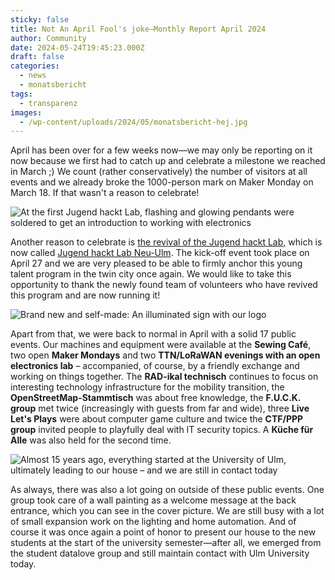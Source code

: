 ```yaml
---
sticky: false
title: Not An April Fool's joke—Monthly Report April 2024
author: Community
date: 2024-05-24T19:45:23.000Z
draft: false
categories:
  - news
  - monatsbericht
tags:
  - transparenz
images: 
  - /wp-content/uploads/2024/05/monatsbericht-hej.jpg
---
```


April has been over for a few weeks now—we may only be reporting on it now because we first had to catch up and celebrate a milestone we reached in March ;)
We count (rather conservatively) the number of visitors at all events and we already broke the 1000-person mark on Maker Monday on March 18. If that wasn't a reason to celebrate!

![At the first Jugend hackt Lab, flashing and glowing pendants were soldered to get an introduction to working with electronics](/wp-content/uploads/2024/05/monatsbericht-jhlab.jpg)

Another reason to celebrate is [the revival of the Jugend hackt Lab,](/das-jugend-hackt-lab-startet-wieder-nun-in-neu-ulm/) which is now called [Jugend hackt Lab Neu-Ulm](https://jugendhackt.org/lab/neu-ulm/).
The kick-off event took place on April 27 and we are very pleased to be able to firmly anchor this young talent program in the twin city once again.
We would like to take this opportunity to thank the newly found team of volunteers who have revived this program and are now running it!

![Brand new and self-made: An illuminated sign with our logo](/wp-content/uploads/2024/05/monatsbericht-schild.jpg)

Apart from that, we were back to normal in April with a solid 17 public events.
Our machines and equipment were available at the **Sewing Café**, two open **Maker Mondays** and two **TTN/LoRaWAN evenings with an open electronics lab** – accompanied, of course, by a friendly exchange and working on things together.
The **RAD-ikal technisch** continues to focus on interesting technology infrastructure for the mobility transition, the **OpenStreetMap-Stammtisch** was about free knowledge, the **F.U.C.K. group** met twice (increasingly with guests from far and wide), three **Live Let's Plays** were about computer game culture and twice the **CTF/PPP group** invited people to playfully deal with IT security topics.
A **Küche für Alle** was also held for the second time.

![Almost 15 years ago, everything started at the University of Ulm, ultimately leading to our house – and we are still in contact today](/wp-content/uploads/2024/05/monatsbericht-uniforum.jpg)

As always, there was also a lot going on outside of these public events.
One group took care of a wall painting as a welcome message at the back entrance, which you can see in the cover picture.
We are still busy with a lot of small expansion work on the lighting and home automation.
And of course it was once again a point of honor to present our house to the new students at the start of the university semester—after all, we emerged from the student datalove group and still maintain contact with Ulm University today.
